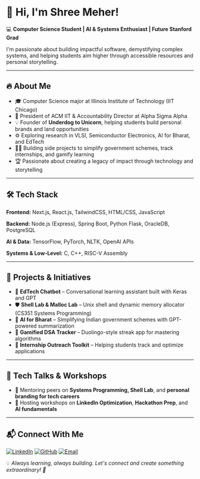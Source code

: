 # 👋 Hi, I'm Shree Meher!

💻 **Computer Science Student | AI & Systems Enthusiast | Future Stanford Grad**

I'm passionate about building impactful software, demystifying complex systems, and helping students aim higher through accessible resources and personal storytelling.

---

## 🔥 About Me

- 🎓 Computer Science major at Illinois Institute of Technology (IIT Chicago)
- 🌟 President of ACM IIT & Accountability Director at Alpha Sigma Alpha
- 💡 Founder of **Underdog to Unicorn**, helping students build personal brands and land opportunities
- ⚙️ Exploring research in VLSI, Semiconductor Electronics, AI for Bharat, and EdTech
- 🧑‍💻 Building side projects to simplify government schemes, track internships, and gamify learning
- 🏆 Passionate about creating a legacy of impact through technology and storytelling

---

## 🛠️ Tech Stack

**Frontend:** Next.js, React.js, TailwindCSS, HTML/CSS, JavaScript

**Backend:** Node.js (Express), Spring Boot, Python Flask, OracleDB, PostgreSQL

**AI & Data:** TensorFlow, PyTorch, NLTK, OpenAI APIs

**Systems & Low-Level:** C, C++, RISC-V Assembly

---

## 🚀 Projects & Initiatives

- 🌟 **EdTech Chatbot** – Conversational learning assistant built with Keras and GPT
- 🛡️ **Shell Lab & Malloc Lab** – Unix shell and dynamic memory allocator (CS351 Systems Programming)
- 🎯 **AI for Bharat** – Simplifying Indian government schemes with GPT-powered summarization
- 🧠 **Gamified DSA Tracker** – Duolingo-style streak app for mastering algorithms
- 💼 **Internship Outreach Toolkit** – Helping students track and optimize applications

---

## 🎤 Tech Talks & Workshops

- 📝 Mentoring peers on **Systems Programming, Shell Lab**, and **personal branding for tech careers**
- 🎯 Hosting workshops on **LinkedIn Optimization**, **Hackathon Prep**, and **AI fundamentals**

---

## 📬 Connect With Me

[![LinkedIn](https://img.shields.io/badge/-LinkedIn-blue?style=flat-square&logo=Linkedin&logoColor=white&link=https://www.linkedin.com/in/shree-meher)](https://www.linkedin.com/in/shree-meher)
[![GitHub](https://img.shields.io/badge/-GitHub-181717?style=flat-square&logo=github&logoColor=white&link=https://github.com/shree-meher)](https://github.com/shree-meher)
[![Email](https://img.shields.io/badge/-Email-c14438?style=flat-square&logo=gmail&logoColor=white&link=mailto:your-email@example.com)](mailto:your-email@example.com)

💡 *Always learning, always building. Let's connect and create something extraordinary! 🚀*
